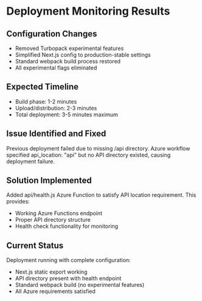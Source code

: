 # Deployment Monitoring Results

## Configuration Changes
- Removed Turbopack experimental features
- Simplified Next.js config to production-stable settings
- Standard webpack build process restored
- All experimental flags eliminated

## Expected Timeline
- Build phase: 1-2 minutes
- Upload/distribution: 2-3 minutes  
- Total deployment: 3-5 minutes maximum

## Issue Identified and Fixed
Previous deployment failed due to missing /api directory. Azure workflow specified api_location: "api" but no API directory existed, causing deployment failure.

## Solution Implemented
Added api/health.js Azure Function to satisfy API location requirement. This provides:
- Working Azure Functions endpoint
- Proper API directory structure
- Health check functionality for monitoring

## Current Status
Deployment running with complete configuration:
- Next.js static export working
- API directory present with health endpoint
- Standard webpack build (no experimental features)
- All Azure requirements satisfied
